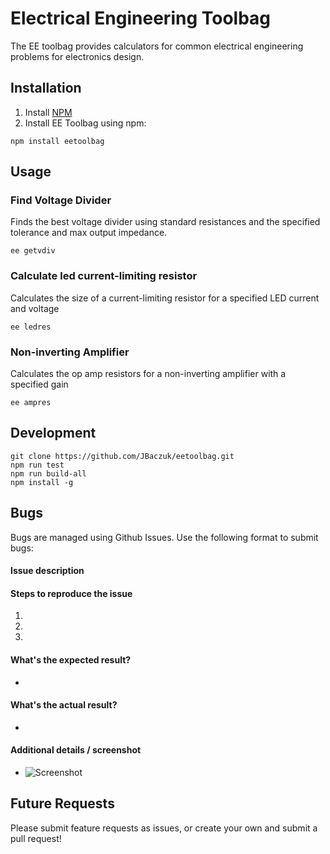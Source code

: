 # Electrical Engineering Toolbag
The EE toolbag provides calculators for common electrical engineering problems for electronics design.

## Installation
1. Install [NPM](https://www.npmjs.com/get-npm)
2. Install EE Toolbag using npm:
```
npm install eetoolbag
```

## Usage
### Find Voltage Divider
Finds the best voltage divider using standard resistances and the specified tolerance and max output impedance. 
```
ee getvdiv
```

### Calculate led current-limiting resistor
Calculates the size of a current-limiting resistor for a specified LED current and voltage
```
ee ledres
```

### Non-inverting Amplifier
Calculates the op amp resistors for a non-inverting amplifier with a specified gain
```
ee ampres
```

## Development
```
git clone https://github.com/JBaczuk/eetoolbag.git
npm run test
npm run build-all
npm install -g
```

## Bugs
Bugs are managed using Github Issues.  Use the following format to submit bugs:  
#### Issue description

#### Steps to reproduce the issue
1.  
2. 
3. 


#### What's the expected result?
-

#### What's the actual result?
-

#### Additional details / screenshot
- ![Screenshot]()

## Future Requests
Please submit feature requests as issues, or create your own and submit a pull request!